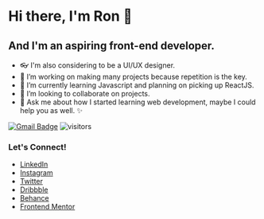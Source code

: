 # Hi there, I'm Ron 👋

## And I'm an aspiring front-end developer.

- 👓 I'm also considering to be a UI/UX designer.
- 🔭 I’m working on making many projects because repetition is the key.
- 🌱 I’m currently learning Javascript and planning on picking up ReactJS.
- 👯 I’m looking to collaborate on projects.
- 💬 Ask me about how I started learning web development, maybe I could help you as well. ✨
<!-- - 😄 Pronouns: He/His
- 🤔 I’m looking for help with ... -->

[![Gmail Badge](https://img.shields.io/badge/-rptoyhacao@gmail.com-c14438?style=flat-square&logo=Gmail&logoColor=white&link=mailto:rptoyhacao@gmail.com)](mailto:rptoyhacao@gmail.com)
![visitors](https://visitor-badge.glitch.me/badge?page_id=rontoyhacao.visitor-badge)

### Let's Connect!
- [LinkedIn](https://www.linkedin.com/in/rontoyhacao)
- [Instagram](https://www.instagram.com/rontoyhacao/)
- [Twitter](https://twitter.com/rontoyhacao)
- [Dribbble](https://dribbble.com/rontoyhacao)
- [Behance](https://www.behance.net/rontoyhacao)
- [Frontend Mentor](https://www.frontendmentor.io/profile/rontoyhacao)
<!-- <img align="right" src="https://github-readme-stats.vercel.app/api?username=rontoyhacao&show_icons=true&hide_border=true"> -->

<!--
**rontoyhacao/rontoyhacao** is a ✨ _special_ ✨ repository because its `README.md` (this file) appears on your GitHub profile.


-->
